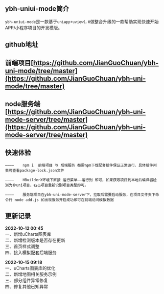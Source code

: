 

## ybh-uniui-mode简介

`ybh-uniui-mode`是一款基于`uniapp+uview1.0`做整合升级的一款帮助实现快速开始APP/小程序项目的开发模版。



## github地址

## 前端项目[https://github.com/JianGuoChuan/ybh-uni-mode/tree/master](https://github.com/JianGuoChuan/ybh-uni-mode/tree/master)
## node服务端[https://github.com/JianGuoChuan/ybh-uni-mode-server/tree/master](https://github.com/JianGuoChuan/ybh-uni-mode-server/tree/master)



## 快速体验

	————	npm i  前端项目 与 后端服务 都需npm下载配套插件保证正常运行，具体插件列表可查看package-lock.json文件

	————	HBuilderX环境下直接 运行菜单——运行到 即可，如果获取项目到本地后编译器检测为非uni项目，右击项目重新识别项目类型即可。

	————	服务端项目在ybh-uni-mode-server下，拉取后需要启动服务，在项目文件夹下命令行 node add.js 如出现服务开启成功即可在前端访问模拟数据



## 更新记录

**2022-10-12 00:45**  
一、新增uCharts图表库  
二、新增检测版本是否存在更新  
三、首页样式调整  
四、接入模拟配套后端服务  

**2022-10-15 09:18**  
一、uCharts图表库的优化  
二、新增地图相关服务示例  
三、部分组件异常修复  
四、修复其他已知异常

